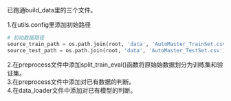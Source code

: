 已跑通build_data里的三个文件。

1.在utils.config里添加初始路径
```python
# 初始数据路径
source_train_path = os.path.join(root, 'data', 'AutoMaster_TrainSet.csv')
source_test_path = os.path.join(root, 'data', 'AutoMaster_TestSet.csv')
```

2.在preprocess文件中添加split_train_eval()函数将原始始数据划分为训练集和验证集。  
3.在preprocess文件中添加对已有数据的判断。  
4.在data_loader文件中添加对已有模型的判断。  
